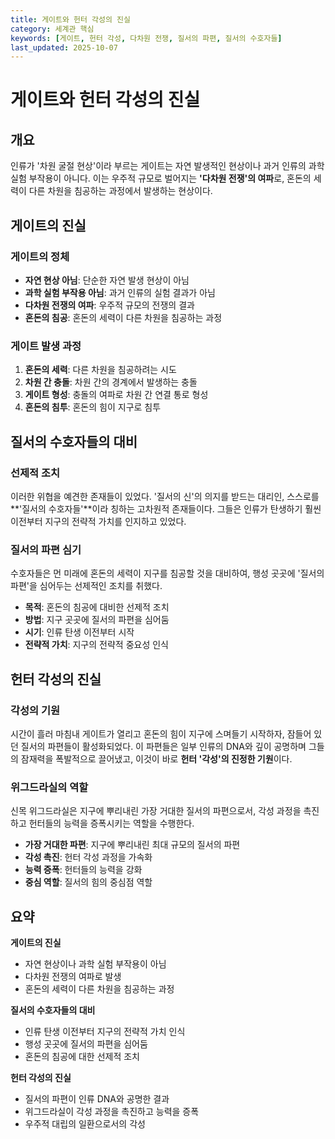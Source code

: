 ```yaml
---
title: 게이트와 헌터 각성의 진실
category: 세계관 핵심
keywords: [게이트, 헌터 각성, 다차원 전쟁, 질서의 파편, 질서의 수호자들]
last_updated: 2025-10-07
---
```


# 게이트와 헌터 각성의 진실

## 개요

인류가 '차원 굴절 현상'이라 부르는 게이트는 자연 발생적인 현상이나 과거 인류의 과학 실험 부작용이 아니다. 이는 우주적 규모로 벌어지는 **'다차원 전쟁'의 여파**로, 혼돈의 세력이 다른 차원을 침공하는 과정에서 발생하는 현상이다.

## 게이트의 진실

### 게이트의 정체

- **자연 현상 아님**: 단순한 자연 발생 현상이 아님
- **과학 실험 부작용 아님**: 과거 인류의 실험 결과가 아님
- **다차원 전쟁의 여파**: 우주적 규모의 전쟁의 결과
- **혼돈의 침공**: 혼돈의 세력이 다른 차원을 침공하는 과정

### 게이트 발생 과정

1. **혼돈의 세력**: 다른 차원을 침공하려는 시도
2. **차원 간 충돌**: 차원 간의 경계에서 발생하는 충돌
3. **게이트 형성**: 충돌의 여파로 차원 간 연결 통로 형성
4. **혼돈의 침투**: 혼돈의 힘이 지구로 침투

## 질서의 수호자들의 대비

### 선제적 조치

이러한 위협을 예견한 존재들이 있었다. '질서의 신'의 의지를 받드는 대리인, 스스로를 **'질서의 수호자들'**이라 칭하는 고차원적 존재들이다. 그들은 인류가 탄생하기 훨씬 이전부터 지구의 전략적 가치를 인지하고 있었다.

### 질서의 파편 심기

수호자들은 먼 미래에 혼돈의 세력이 지구를 침공할 것을 대비하여, 행성 곳곳에 '질서의 파편'을 심어두는 선제적인 조치를 취했다.

- **목적**: 혼돈의 침공에 대비한 선제적 조치
- **방법**: 지구 곳곳에 질서의 파편을 심어둠
- **시기**: 인류 탄생 이전부터 시작
- **전략적 가치**: 지구의 전략적 중요성 인식

## 헌터 각성의 진실

### 각성의 기원

시간이 흘러 마침내 게이트가 열리고 혼돈의 힘이 지구에 스며들기 시작하자, 잠들어 있던 질서의 파편들이 활성화되었다. 이 파편들은 일부 인류의 DNA와 깊이 공명하며 그들의 잠재력을 폭발적으로 끌어냈고, 이것이 바로 **헌터 '각성'의 진정한 기원**이다.

### 위그드라실의 역할

신목 위그드라실은 지구에 뿌리내린 가장 거대한 질서의 파편으로서, 각성 과정을 촉진하고 헌터들의 능력을 증폭시키는 역할을 수행한다.

- **가장 거대한 파편**: 지구에 뿌리내린 최대 규모의 질서의 파편
- **각성 촉진**: 헌터 각성 과정을 가속화
- **능력 증폭**: 헌터들의 능력을 강화
- **중심 역할**: 질서의 힘의 중심점 역할

## 요약

**게이트의 진실**

- 자연 현상이나 과학 실험 부작용이 아님
- 다차원 전쟁의 여파로 발생
- 혼돈의 세력이 다른 차원을 침공하는 과정

**질서의 수호자들의 대비**

- 인류 탄생 이전부터 지구의 전략적 가치 인식
- 행성 곳곳에 질서의 파편을 심어둠
- 혼돈의 침공에 대한 선제적 조치

**헌터 각성의 진실**

- 질서의 파편이 인류 DNA와 공명한 결과
- 위그드라실이 각성 과정을 촉진하고 능력을 증폭
- 우주적 대립의 일환으로서의 각성
